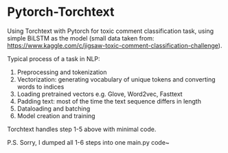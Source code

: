 # Pytorch-Torchtext
Using Torchtext with Pytorch for toxic comment classification task, using simple BiLSTM as the model (small data taken from: https://www.kaggle.com/c/jigsaw-toxic-comment-classification-challenge).

Typical process of a task in NLP:
1) Preprocessing and tokenization
2) Vectorization: generating vocabulary of unique tokens and converting words to indices
3) Loading pretrained vectors e.g. Glove, Word2vec, Fasttext
4) Padding text: most of the time the text sequence differs in length
5) Dataloading and batching
6) Model creation and training

Torchtext handles step 1-5 above with minimal code. 

P.S. Sorry, I dumped all 1-6 steps into one main.py code~

